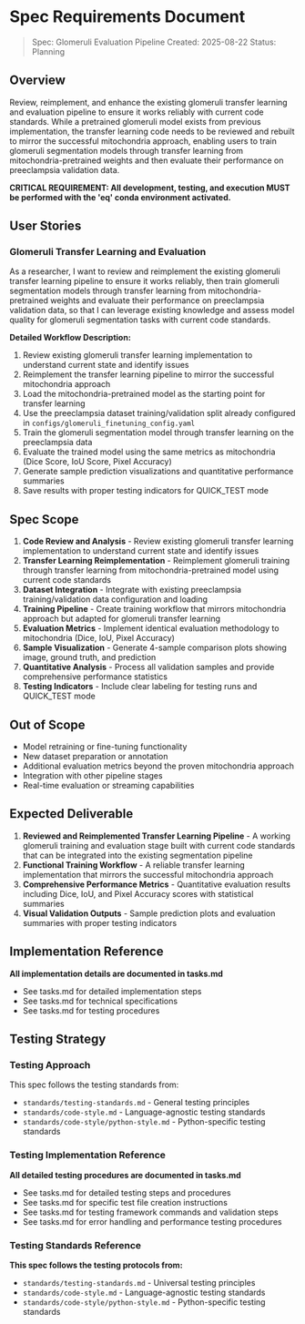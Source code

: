 # Spec Requirements Document

> Spec: Glomeruli Evaluation Pipeline
> Created: 2025-08-22
> Status: Planning

## Overview

Review, reimplement, and enhance the existing glomeruli transfer learning and evaluation pipeline to ensure it works reliably with current code standards. While a pretrained glomeruli model exists from previous implementation, the transfer learning code needs to be reviewed and rebuilt to mirror the successful mitochondria approach, enabling users to train glomeruli segmentation models through transfer learning from mitochondria-pretrained weights and then evaluate their performance on preeclampsia validation data.

**CRITICAL REQUIREMENT: All development, testing, and execution MUST be performed with the 'eq' conda environment activated.**

## User Stories

### Glomeruli Transfer Learning and Evaluation

As a researcher, I want to review and reimplement the existing glomeruli transfer learning pipeline to ensure it works reliably, then train glomeruli segmentation models through transfer learning from mitochondria-pretrained weights and evaluate their performance on preeclampsia validation data, so that I can leverage existing knowledge and assess model quality for glomeruli segmentation tasks with current code standards.

**Detailed Workflow Description:**
1. Review existing glomeruli transfer learning implementation to understand current state and identify issues
2. Reimplement the transfer learning pipeline to mirror the successful mitochondria approach
3. Load the mitochondria-pretrained model as the starting point for transfer learning
4. Use the preeclampsia dataset training/validation split already configured in `configs/glomeruli_finetuning_config.yaml`
5. Train the glomeruli segmentation model through transfer learning on the preeclampsia data
6. Evaluate the trained model using the same metrics as mitochondria (Dice Score, IoU Score, Pixel Accuracy)
7. Generate sample prediction visualizations and quantitative performance summaries
8. Save results with proper testing indicators for QUICK_TEST mode

## Spec Scope

1. **Code Review and Analysis** - Review existing glomeruli transfer learning implementation to understand current state and identify issues
2. **Transfer Learning Reimplementation** - Reimplement glomeruli training through transfer learning from mitochondria-pretrained model using current code standards
3. **Dataset Integration** - Integrate with existing preeclampsia training/validation data configuration and loading
4. **Training Pipeline** - Create training workflow that mirrors mitochondria approach but adapted for glomeruli transfer learning
5. **Evaluation Metrics** - Implement identical evaluation methodology to mitochondria (Dice, IoU, Pixel Accuracy)
6. **Sample Visualization** - Generate 4-sample comparison plots showing image, ground truth, and prediction
7. **Quantitative Analysis** - Process all validation samples and provide comprehensive performance statistics
8. **Testing Indicators** - Include clear labeling for testing runs and QUICK_TEST mode

## Out of Scope

- Model retraining or fine-tuning functionality
- New dataset preparation or annotation
- Additional evaluation metrics beyond the proven mitochondria approach
- Integration with other pipeline stages
- Real-time evaluation or streaming capabilities

## Expected Deliverable

1. **Reviewed and Reimplemented Transfer Learning Pipeline** - A working glomeruli training and evaluation stage built with current code standards that can be integrated into the existing segmentation pipeline
2. **Functional Training Workflow** - A reliable transfer learning implementation that mirrors the successful mitochondria approach
3. **Comprehensive Performance Metrics** - Quantitative evaluation results including Dice, IoU, and Pixel Accuracy scores with statistical summaries
4. **Visual Validation Outputs** - Sample prediction plots and evaluation summaries with proper testing indicators

## Implementation Reference

**All implementation details are documented in tasks.md**
- See tasks.md for detailed implementation steps
- See tasks.md for technical specifications
- See tasks.md for testing procedures

## Testing Strategy

### Testing Approach
This spec follows the testing standards from:
- `standards/testing-standards.md` - General testing principles
- `standards/code-style.md` - Language-agnostic testing standards
- `standards/code-style/python-style.md` - Python-specific testing standards

### Testing Implementation Reference
**All detailed testing procedures are documented in tasks.md**
- See tasks.md for detailed testing steps and procedures
- See tasks.md for specific test file creation instructions
- See tasks.md for testing framework commands and validation steps
- See tasks.md for error handling and performance testing procedures

### Testing Standards Reference
**This spec follows the testing protocols from:**
- `standards/testing-standards.md` - Universal testing principles
- `standards/code-style.md` - Language-agnostic testing standards
- `standards/code-style/python-style.md` - Python-specific testing standards

